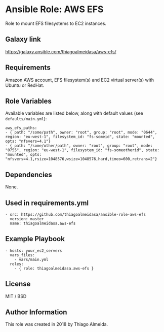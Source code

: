 # Ansible Role: AWS EFS

Role to mount EFS filesystems to EC2 instances.

## Galaxy link

https://galaxy.ansible.com/thiagoalmeidasa/aws-efs/

## Requirements

Amazon AWS account, EFS filesystem(s) and EC2 virtual server(s) with Ubuntu or RedHat.

## Role Variables

Available variables are listed below, along with default values (see `defaults/main.yml`):

    aws_efs_paths:
    - { path: "/some/path", owner: "root", group: "root", mode: "0644", region: "eu-west-1", filesystem_id: "fs-someid", state: "mounted", opts: "nfsvers=4.1"}
    - { path: "/some/other/path", owner: "root", group: "root", mode: "0755", region: "eu-west-1", filesystem_id: "fs-someotherid", state: "mounted", opts: "nfsvers=4.1,rsize=1048576,wsize=1048576,hard,timeo=600,retrans=2"}

## Dependencies

None.

## Used in requirements.yml

    - src: https://github.com/thiagoalmeidasa/ansible-role-aws-efs
      version: master
      name: thiagoalmeidasa.aws-efs

## Example Playbook

    - hosts: your_ec2_servers
      vars_files:
        - vars/main.yml
      roles:
        - { role: thiagoalmeidasa.aws-efs }

## License

MIT / BSD

## Author Information

This role was created in 2018 by Thiago Almeida.
